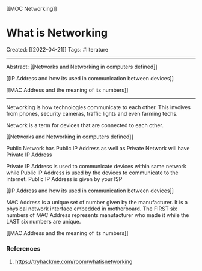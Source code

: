 [[MOC Networking]]

# What is Networking
Created:  [[2022-04-21]]
Tags:  #literature 

---
Abstract:
[[Networks and Networking in computers defined]]

[[IP Address and how its used in communication between devices]]

[[MAC Address and the meaning of its numbers]]

---

Networking is how technologies communicate to each other. This involves from phones, security cameras, traffic lights and even farming techs. 

Network is a term for devices that are connected to each other.

[[Networks and Networking in computers defined]]



Public Network has Public IP Address as well as Private Network will have Private IP Address


Private IP Address is used to communicate devices within same network while Public IP Address is used by the devices to communicate to the internet.  Public IP Address is given by your ISP

[[IP Address and how its used in communication between devices]]


MAC Address is a unique set of number given by the manufacturer. It is a physical network interface embedded in motherboard. The FIRST six numbers of MAC Address represents manufacturer who made it while the LAST six numbers are unique.


[[MAC Address and the meaning of its numbers]]




### References
1. https://tryhackme.com/room/whatisnetworking